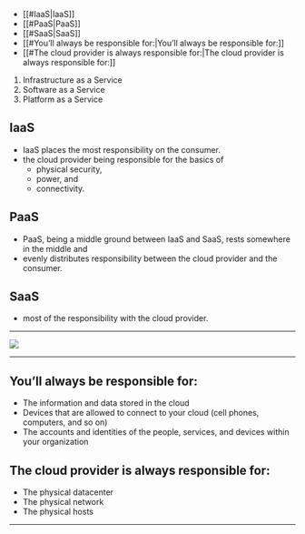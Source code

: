 - [[#IaaS|IaaS]]
- [[#PaaS|PaaS]]
- [[#SaaS|SaaS]]
- [[#You’ll always be responsible for:|You’ll always be responsible for:]]
- [[#The cloud provider is always responsible for:|The cloud provider is always responsible for:]]

1. Infrastructure as a Service
2. Software as a Service
3. Platform as a Service

## IaaS

- IaaS places the most responsibility on the consumer.
- the cloud provider being responsible for the basics of 
	- physical security,
	- power, and 
	- connectivity.

## PaaS

- PaaS, being a middle ground between IaaS and SaaS, rests somewhere in the middle and 
- evenly distributes responsibility between the cloud provider and the consumer.

## SaaS

- most of the responsibility with the cloud provider.

---

<img src = "https://learn.microsoft.com/en-us/training/wwl-azure/describe-cloud-compute/media/shared-responsibility-b3829bfe.svg">

---
## You’ll always be responsible for:

-   The information and data stored in the cloud
-   Devices that are allowed to connect to your cloud (cell phones, computers, and so on)
-   The accounts and identities of the people, services, and devices within your organization

## The cloud provider is always responsible for:

-   The physical datacenter
-   The physical network
-   The physical hosts

---

